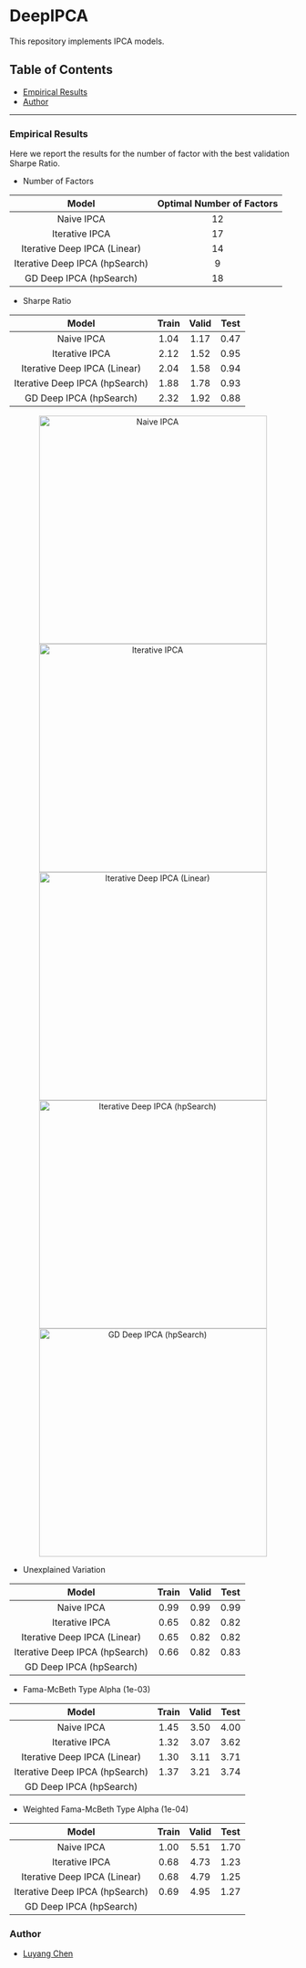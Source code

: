 # DeepIPCA

This repository implements IPCA models. 

Table of Contents
------------------------------

- [Empirical Results](#empirical-results)
- [Author](#author)

------

### Empirical Results

Here we report the results for the number of factor with the best validation Sharpe Ratio. 

- Number of Factors

| Model                          | Optimal Number of Factors |
|:------------------------------:|:-------------------------:|
| Naive IPCA                     | 12                        |
| Iterative IPCA                 | 17                        |
| Iterative Deep IPCA (Linear)   | 14                        |
| Iterative Deep IPCA (hpSearch) | 9                         |
| GD Deep IPCA (hpSearch)        | 18                        |


- Sharpe Ratio

| Model                          | Train | Valid | Test  |
|:------------------------------:|:-----:|:-----:|:-----:|
| Naive IPCA                     | 1.04  | 1.17  | 0.47  |
| Iterative IPCA                 | 2.12  | 1.52  | 0.95  |
| Iterative Deep IPCA (Linear)   | 2.04  | 1.58  | 0.94  |
| Iterative Deep IPCA (hpSearch) | 1.88  | 1.78  | 0.93  |
| GD Deep IPCA (hpSearch)        | 2.32  | 1.92  | 0.88  |

<p align="center">
 <img src="https://github.com/LouisChen1992/DeepIPCA/blob/master/model/IPCA_naive/SR.png" width="400" title="Naive IPCA">
 <img src="https://github.com/LouisChen1992/DeepIPCA/blob/master/model/IPCA_Kelly/SR.png" width="400" title="Iterative IPCA">
 <img src="https://github.com/LouisChen1992/DeepIPCA/blob/master/model/IPCA_KellyWithFFN/SR.png" width="400" title="Iterative Deep IPCA (Linear)">
 <img src="https://github.com/LouisChen1992/DeepIPCA/blob/master/model/IPCA_FFN/hpSearch/SR.png" width="400" title="Iterative Deep IPCA (hpSearch)">
 <img src="https://github.com/LouisChen1992/DeepIPCA/blob/master/model/IPCA_GDFFN/hpSearch/SR.png" width="400" title="GD Deep IPCA (hpSearch)">
</p>

- Unexplained Variation

| Model                          | Train | Valid | Test  |
|:------------------------------:|:-----:|:-----:|:-----:|
| Naive IPCA                     | 0.99  | 0.99  | 0.99  |
| Iterative IPCA                 | 0.65  | 0.82  | 0.82  |
| Iterative Deep IPCA (Linear)   | 0.65  | 0.82  | 0.82  |
| Iterative Deep IPCA (hpSearch) | 0.66  | 0.82  | 0.83  |
| GD Deep IPCA (hpSearch)        |

- Fama-McBeth Type Alpha (1e-03)

| Model                          | Train | Valid | Test  |
|:------------------------------:|:-----:|:-----:|:-----:|
| Naive IPCA                     | 1.45  | 3.50  | 4.00  |
| Iterative IPCA                 | 1.32  | 3.07  | 3.62  |
| Iterative Deep IPCA (Linear)   | 1.30  | 3.11  | 3.71  |
| Iterative Deep IPCA (hpSearch) | 1.37  | 3.21  | 3.74  |
| GD Deep IPCA (hpSearch)        |

- Weighted Fama-McBeth Type Alpha (1e-04)

| Model                          | Train | Valid | Test  |
|:------------------------------:|:-----:|:-----:|:-----:|
| Naive IPCA                     | 1.00  | 5.51  | 1.70  |
| Iterative IPCA                 | 0.68  | 4.73  | 1.23  |
| Iterative Deep IPCA (Linear)   | 0.68  | 4.79  | 1.25  |
| Iterative Deep IPCA (hpSearch) | 0.69  | 4.95  | 1.27  |
| GD Deep IPCA (hpSearch)        |

### Author
- [Luyang Chen](https://github.com/louisChen1992)